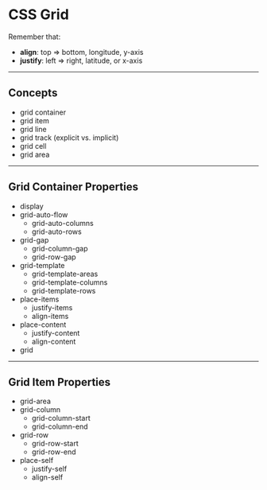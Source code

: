 # CSS Grid

Remember that:

* **align**: top => bottom, longitude, y-axis
* **justify**: left => right, latitude, or x-axis

---

## Concepts
* grid container
* grid item
* grid line
* grid track (explicit vs. implicit)
* grid cell
* grid area

---

## Grid Container Properties

* display
* grid-auto-flow
  - grid-auto-columns
  - grid-auto-rows
* grid-gap
  - grid-column-gap
  - grid-row-gap
* grid-template
  - grid-template-areas
  - grid-template-columns
  - grid-template-rows
* place-items
  - justify-items
  - align-items
* place-content
  - justify-content
  - align-content
* grid

---

## Grid Item Properties

* grid-area
* grid-column
  - grid-column-start
  - grid-column-end
* grid-row
  - grid-row-start
  - grid-row-end
* place-self
  - justify-self
  - align-self

